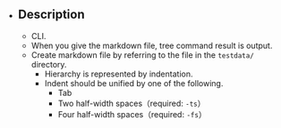 - ## Description
    - CLI.
    - When you give the markdown file, tree command result is output.
    - Create markdown file by referring to the file in the `testdata/` directory.
        - Hierarchy is represented by indentation.
        - Indent should be unified by one of the following.
            - Tab
            - Two half-width spaces（required: `-ts`）
            - Four half-width spaces（required: `-fs`）